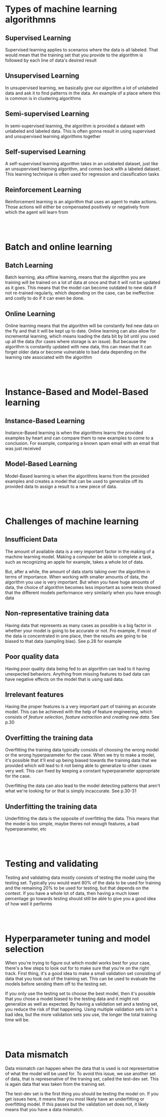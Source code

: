 # Types of machine learning algorithmns

## Supervised Learning
Supervised learning applies to scenarios where the data is all labeled. That would mean that the training set that you provide to the algorithm is followed by each line of data's desired result

## Unsupervised Learning
In unsupervised learning, we basically give our algorithm a lot of unlabeled data and ask it to find patterns in the data. An example of a place where this is common is in clustering algorithms 

## Semi-supervised Learning
In semi-supervised learning, the algorithm is provided a dataset with unlabeled and labeled data. This is often gonna result in using supervised and unsupervised learning algorithms together

## Self-supervised Learning
A self-supervised learning algorithm takes in an unlabeled dataset, just like an unsupervised learning algorithm, and comes back with a labeled dataset. This learning technique is often used for regression and classification tasks

## Reinforcement Learning
Reinforcement learning is an algorithm that uses an agent to make actions. Those actions will either be compensated positively or negatively from which the agent will learn from

<br><br>

# Batch and online learning

## Batch Learning
Batch learning, aka offline learning, means that the algorithm you are training will be trained on a lot of data at once and that it will not be updated as it goes. This means that the model can become outdated to new data if not re-trained regularly, which depending on the case, can be ineffective and costly to do if it can even be done.

## Online Learning
Online learning means that the algorithm will be constantly fed new data on the fly and that it will be kept up to date. Online learning can also allow for incremental learning, which means loading the data bit by bit until you used up all the data (for cases where storage is an issue). But because the algorithm is constantly updated with new data, this can mean that it can forget older data or become vulnerable to bad data depending on the learning rate associated with the algorithm

<br><br>

# Instance-Based and Model-Based learning

## Instance-Based Learning
Instance-Based learning is when the algorithms learns the provided examples by heart and can compare them to new examples to come to a conclusion. For example, comparing a known spam email with an email that was just received

## Model-Based Learning
Model-Based learning is when the algorithms learns from the provided examples and creates a model that can be used to generalize off its provided data to assign a result to a new piece of data.

<br><br>

# Challenges of machine learning

## Insufficient Data
The amount of available data is a very important factor in the making of a machine learning model. Making a computer be able to complete a task, such as recognizing an apple for example, takes a whole lot of data. 

But, after a while, the amount of data starts taking over the algorithm in terms of importance. When working with smaller amounts of data, the algorithm you use is very important. But when you have huge amounts of data, the choice of algorithm becomes less important as some tests showed that the different models performance very similairly when you have enough data

## Non-representative training data
Having data that represents as many cases as possible is a big factor in whether your model is going to be accurate or not. Fro example, if most of the data is concentrated in one place, then the results are going to be biased to that data (sampling bias). See p.28 for example

## Poor quality data
Having poor quality data being fed to an algorithm can lead to it having unexpected behaviors. Anything from missing features to bad data can have negative effects on the model that is using said data.

## Irrelevant features
Having the proper features is a very important part of training an accurate model. This can be achieved with the help of feature engineering, which consists of *feature selection*, *feature extraction* and *creating new data*. See p.30

## Overfitting the training data
Overfitting the training data typically consists of choosing the wrong model or the wrong hyperparameter for the case. When we try to make a model, it's possible that it'll end up being biased towards the training data that we provided which will lead to it not being able to generalize to other cases very well. This can fixed by keeping a constant hyperparameter appropriate for the case.

Overfitting the data can also lead to the model detecting patterns that aren't what we're looking for or that is simply incaccurate. See p.30-31

## Underfitting the training data
Underfitting the data is the opposite of overfitting the data. This means that the model is too simple, maybe theres not enough features, a bad hyperparameter, etc

<br><br>

# Testing and validating
Testing and validating data mostly consists of testing the model using the testing set. Typically you would want 80% of the data to be used for training and the remaining 20% to be used for testing, but that depends on the context. If you have a whole lot of data, then having a much lower percentage go towards testing should still be able to give you a good idea of how well it performs

<br><br>

# Hyperparameter tuning and model selection
When you're trying to figure out which model works best for your case, there's a few steps to look out for to make sure that you're on the right track. First thing, it's a good idea to make a small validation set consisting of data that you took out of the training set. This can be used to evaluate the models before sending them off to the testing set. 

If you only use the testing set to choose the best model, then it's possible that you chose a model biased to the testing data and it might not generalize as well as expected. By having a validation set and a testing set, you reduce the risk of that happening. Using multiple validation sets isn't a bad idea, but the more validation sets you use, the longer the total training time will be.

<br><br>

# Data mismatch
Data mismatch can happen when the data that is used is not representative of what the model will be used for. To avoid this issue, we use another set of data, that is represenative of the traning set, called the test-dev set. This is again data that was taken from the training set.

The test-dev set is the first thing you should be testing the model on. If you get issues here, it means that you most likely have an underfitting or overfitting model. If this passes but the validation set does not, it likely means that you have a data mismatch.


